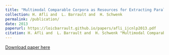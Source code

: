 ```yaml
---
title: "Multimodal Comparable Corpora as Resources for Extracting Parallel Data: Parallel Phrases Extraction"
collection: H. Afli and  L. Barrault and  H. Schwenk
permalink: /publication/
date: 2013
paperurl: https://loicbarrault.github.io/papers/afli_ijcnlp2013.pdf
citation: H. Afli and  L. Barrault and  H. Schwenk "Multimodal Comparable Corpora as Resources for Extracting Parallel Data: Parallel Phrases Extraction" <i>,  International Joint Conference on Natural Language Processing 
---
```

[Download paper here](https://loicbarrault.github.io/papers/afli_ijcnlp2013.pdf)